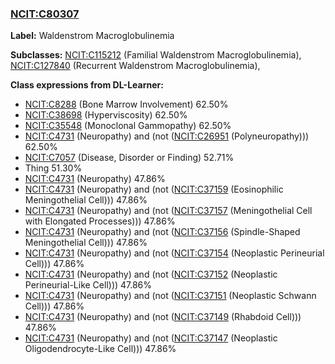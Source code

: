 
### [NCIT:C80307](http://purl.obolibrary.org/obo/NCIT_C80307)
**Label:** Waldenstrom Macroglobulinemia

**Subclasses:** [NCIT:C115212](http://purl.obolibrary.org/obo/NCIT_C115212) (Familial Waldenstrom Macroglobulinemia), [NCIT:C127840](http://purl.obolibrary.org/obo/NCIT_C127840) (Recurrent Waldenstrom Macroglobulinemia), 

**Class expressions from DL-Learner:**

- [NCIT:C8288](http://purl.obolibrary.org/obo/NCIT_C8288) (Bone Marrow Involvement) 62.50%
- [NCIT:C38698](http://purl.obolibrary.org/obo/NCIT_C38698) (Hyperviscosity) 62.50%
- [NCIT:C35548](http://purl.obolibrary.org/obo/NCIT_C35548) (Monoclonal Gammopathy) 62.50%
- [NCIT:C4731](http://purl.obolibrary.org/obo/NCIT_C4731) (Neuropathy) and (not ([NCIT:C26951](http://purl.obolibrary.org/obo/NCIT_C26951) (Polyneuropathy))) 62.50%
- [NCIT:C7057](http://purl.obolibrary.org/obo/NCIT_C7057) (Disease, Disorder or Finding) 52.71%
- Thing 51.30%
- [NCIT:C4731](http://purl.obolibrary.org/obo/NCIT_C4731) (Neuropathy) 47.86%
- [NCIT:C4731](http://purl.obolibrary.org/obo/NCIT_C4731) (Neuropathy) and (not ([NCIT:C37159](http://purl.obolibrary.org/obo/NCIT_C37159) (Eosinophilic Meningothelial Cell))) 47.86%
- [NCIT:C4731](http://purl.obolibrary.org/obo/NCIT_C4731) (Neuropathy) and (not ([NCIT:C37157](http://purl.obolibrary.org/obo/NCIT_C37157) (Meningothelial Cell with Elongated Processes))) 47.86%
- [NCIT:C4731](http://purl.obolibrary.org/obo/NCIT_C4731) (Neuropathy) and (not ([NCIT:C37156](http://purl.obolibrary.org/obo/NCIT_C37156) (Spindle-Shaped Meningothelial Cell))) 47.86%
- [NCIT:C4731](http://purl.obolibrary.org/obo/NCIT_C4731) (Neuropathy) and (not ([NCIT:C37154](http://purl.obolibrary.org/obo/NCIT_C37154) (Neoplastic Perineurial Cell))) 47.86%
- [NCIT:C4731](http://purl.obolibrary.org/obo/NCIT_C4731) (Neuropathy) and (not ([NCIT:C37152](http://purl.obolibrary.org/obo/NCIT_C37152) (Neoplastic Perineurial-Like Cell))) 47.86%
- [NCIT:C4731](http://purl.obolibrary.org/obo/NCIT_C4731) (Neuropathy) and (not ([NCIT:C37151](http://purl.obolibrary.org/obo/NCIT_C37151) (Neoplastic Schwann Cell))) 47.86%
- [NCIT:C4731](http://purl.obolibrary.org/obo/NCIT_C4731) (Neuropathy) and (not ([NCIT:C37149](http://purl.obolibrary.org/obo/NCIT_C37149) (Rhabdoid Cell))) 47.86%
- [NCIT:C4731](http://purl.obolibrary.org/obo/NCIT_C4731) (Neuropathy) and (not ([NCIT:C37147](http://purl.obolibrary.org/obo/NCIT_C37147) (Neoplastic Oligodendrocyte-Like Cell))) 47.86%


